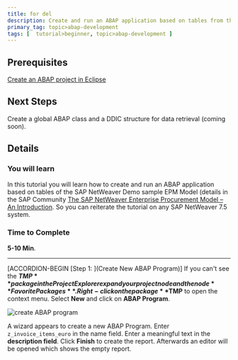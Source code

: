 ```yaml
---
title: for del
description: Create and run an ABAP application based on tables from the sample EPM data model.
primary_tag: topic>abap-development
tags: [  tutorial>beginner, topic>abap-development ]
---
```


## Prerequisites  
[Create an ABAP project in Eclipse](http://www.sap.com/developer/tutorials/abap-create-project.html)


## Next Steps
 Create a global ABAP class and a DDIC structure for data retrieval (coming soon).

## Details
### You will learn  
In this tutorial you will learn how to create and run an ABAP application based on tables of the SAP NetWeaver Demo sample EPM Model (details in the SAP Community [The SAP NetWeaver Enterprise Procurement Model – An Introduction](https://archive.sap.com/documents/docs/DOC-31458). So you can reiterate the tutorial on any SAP NetWeaver 7.5 system.  


### Time to Complete
**5-10 Min**.

---

[ACCORDION-BEGIN [Step 1: ](Create New ABAP Program)]
If you can't see the **$TMP** package in the Project Explorer expand your project node and the node **Favorite Packages**. Right-click on the package **$TMP** to open the context menu. Select **New** and click on **ABAP Program**.

![create ABAP program](abap-03-1.png)

A wizard appears to create a new ABAP Program. Enter  `z_invoice_items_euro` in the name field. Enter a meaningful text in the **description field**. Click **Finish** to create the report. Afterwards an editor will be opened which shows the empty report.
